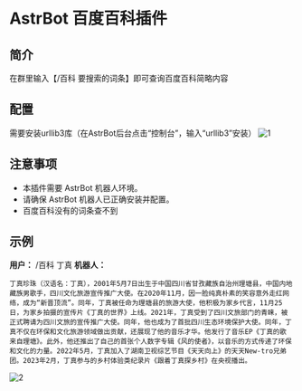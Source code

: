 # AstrBot 百度百科插件

## 简介

在群里输入【/百科 要搜索的词条】即可查询百度百科简略内容

## 配置

需要安装urllib3库（在AstrBot后台点击“控制台”，输入“urllib3”安装）
![1](https://github.com/user-attachments/assets/3940fcbb-9567-49d4-a47d-5c63d1fa06ad)

## 注意事项

*   本插件需要 AstrBot 机器人环境。
*   请确保 AstrBot 机器人已正确安装并配置。
*	百度百科没有的词条查不到

## 示例

**用户：** /百科 丁真
**机器人：** 

	丁真珍珠（汉语名：丁真），2001年5月7日出生于中国四川省甘孜藏族自治州理塘县，中国内地藏族男歌手，四川文化旅游宣传推广大使。在2020年11月，因一脸纯真朴素的笑容意外走红网络，成为“新晋顶流”。同年，丁真被任命为理塘县的旅游大使，他积极为家乡代言，11月25日，为家乡拍摄的宣传片《丁真的世界》上线。2021年，丁真受到了四川文旅部门的青睐，被正式聘请为四川文旅的宣传推广大使。同年，他也成为了首批四川生态环境保护大使。同年，丁真不仅在环保和文化旅游领域做出贡献，还展现了他的音乐才华。他发行了音乐EP《丁真的歌 来自理塘》。此外，他还推出了自己的首张个人数字专辑《风的使者》，以音乐的方式传递了环保和文化的力量。2022年5月，丁真加入了湖南卫视综艺节目《天天向上》的天天New-tro兄弟团。2023年2月，丁真参与的乡村体验类纪录片《跟着丁真探乡村》在央视播出。
![2](https://github.com/user-attachments/assets/b821c734-6ec4-4840-9ced-c18c1bc2bd5d)

